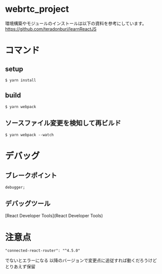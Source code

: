 # webrtc_project
環境構築やモジュールのインストールは以下の資料を参考にしています。
https://github.com/teradonburi/learnReactJS

# コマンド
## setup
```
$ yarn install
```

## build
```
$ yarn webpack
```

## ソースファイル変更を検知して再ビルド
```
$ yarn webpack --watch
```

# デバッグ
## ブレークポイント
```
debugger;
```

## デバッグツール
[React Developer Tools](React Developer Tools)

# 注意点
```
"connected-react-router": "^4.5.0"
```
でないとエラーになる
以降のバージョンで変更点に追従すれば動くだろうけどとりあえず保留
